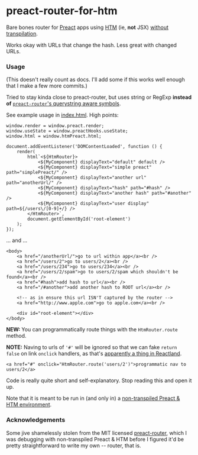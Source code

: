 # preact-router-for-htm

Bare bones router for [Preact](https://preactjs.com) apps using [HTM](https://github.com/developit/htm) (ie, **not** JSX) [without transpilation](https://myfreakinname.blogspot.com/search/label/preact).

Works okay with URLs that change the hash. Less great with changed URLs.

### Usage

(This doesn't really count as docs. I'll add some if this works well enough that I make a few more commits.)

Tried to stay kinda close to preact-router, but uses string or RegExp **instead of** [`preact-router`'s querystring aware symbols](https://github.com/preactjs/preact-router#handling-urls). 

See example usage in [index.html](https://github.com/ruffin--/preact-router-for-htm/blob/main/index.html). High points:

```
window.render = window.preact.render;
window.useState = window.preactHooks.useState;
window.html = window.htmPreact.html;

document.addEventListener('DOMContentLoaded', function () {
    render(
        html`<${HtmRouter}>
            <${MyComponent} displayText="default" default />
            <${MyComponent} displayText="simple preact" path="simplePreact/" />
            <${MyComponent} displayText="another url" path="anotherUrl/" />
            <${MyComponent} displayText="hash" path="#hash" />
            <${MyComponent} displayText="another hash" path="#another" />
            <${MyComponent} displayText="user display" path=${/users\/[0-9]+/} />
        </HtmRouter>`,
        document.getElementById('root-element')
    );
});
```

... and ...

```
<body>
    <a href="/anotherUrl/">go to url within app</a><br />
    <a href="/users/2">go to users/2</a><br />
    <a href="/users/234">go to users/234</a><br />
    <a href="/users/2/spam">go to users/2/spam which shouldn't be found</a><br />
    <a href="#hash">add hash to url</a><br />
    <a href="/#another">add another hash to ROOT url</a><br />

    <!-- as in ensure this url ISN'T captured by the router -->
    <a href="http://www.apple.com">go to apple.com</a><br />

    <div id="root-element"></div>
</body>
```

**NEW:** You can programmatically route things with the `HtmRouter.route` method. 

**NOTE:** Naving to urls of `'#'` will be ignored so that we can fake `return false` on link `onclick` handlers, as that's [apparently a thing in Reactland](https://stackoverflow.com/a/31203399/1028230).

`<a href="#" onclick="HtmRouter.route('users/2')">programmatic nav to users/2</a>`

Code is really quite short and self-explanatory. Stop reading this and open it up.

Note that it is meant to be run in (and only in) a [non-transpiled Preact & HTM environment](https://myfreakinname.blogspot.com/search/label/preact).

### Acknowledgements

Some jive shamelessly stolen from the MIT licensed [preact-router](https://github.com/preactjs/preact-router), which I was debugging with non-transpiled Preact & HTM before I figured it'd be pretty straightforward to write my own -- router, that is.
```
